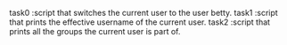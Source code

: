 task0 :script that switches the current user to the user betty.
task1 :script that prints the effective username of the current user.
task2 :script that prints all the groups the current user is part of.
